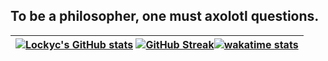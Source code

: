 ## To be a philosopher, one must axolotl questions.
<!--
[![Lockyc's GitHub stats](https://github-readme-stats.vercel.app/api?username=lockyc&count_private=true&show_icons=true&theme=merko)](https://github.com/anuraghazra/github-readme-stats) [![GitHub Streak](https://github-readme-streak-stats.herokuapp.com?user=Lockyc&theme=merko&date_format=M%20j%5B%2C%20Y%5D)](https://git.io/streak-stats)[![wakatime stats](https://github-readme-stats.vercel.app/api/wakatime?username=lockyc&theme=merko)](https://github.com/anuraghazra/github-readme-stats)


add stats to table  to centre on page
-->

| [![Lockyc's GitHub stats](https://github-readme-stats.vercel.app/api?username=lockyc&count_private=true&show_icons=true&theme=merko)](https://github.com/anuraghazra/github-readme-stats) [![GitHub Streak](https://github-readme-streak-stats.herokuapp.com?user=Lockyc&theme=merko&date_format=M%20j%5B%2C%20Y%5D)](https://git.io/streak-stats)[![wakatime stats](https://github-readme-stats.vercel.app/api/wakatime?username=lockyc&theme=merko)](https://github.com/anuraghazra/github-readme-stats) |
| :-----------: |

<!--
**Lockyc/Lockyc** is a ✨ _special_ ✨ repository because its `README.md` (this file) appears on your GitHub profile.

Here are some ideas to get you started:

- 🔭 I’m currently working on ...
- 🌱 I’m currently learning ...
- 👯 I’m looking to collaborate on ...
- 🤔 I’m looking for help with ...
- 💬 Ask me about ...
- 📫 How to reach me: ...
- 😄 Pronouns: ...
- ⚡ Fun fact: ...
-->
